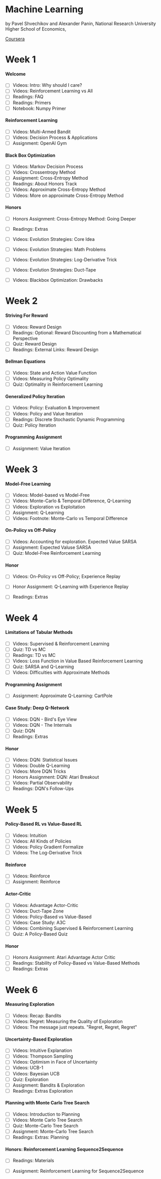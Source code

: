 # Machine Learning
by Pavel Shvechikov and Alexander Panin, National Research University Higher School of Economics,

[Coursera](https://www.coursera.org/learn/practical-rl/home/info)

# Week 1
#### Welcome
- [ ] Videos: Intro: Why should I care?
- [ ] Videos: Reinforcement Learning vs All
- [ ] Readings: FAQ
- [ ] Readings: Primers
- [ ] Notebook: Numpy Primer
#### Reinforcement Learning
- [ ] Videos: Multi-Armed Bandit
- [ ] Videos: Decision Process & Applications
- [ ] Assignment: OpenAI Gym
#### Black Box Optimization
- [ ] Videos: Markov Decision Process
- [ ] Videos: Crossentropy Method
- [ ] Assignment: Cross-Entropy Method
- [ ] Readings: About Honors Track
- [ ] Videos: Approximate Cross-Entropy Method
- [ ] Videos: More on approximate Cross-Entropy Method
#### Honors
- [ ] Honors Assignment: Cross-Entropy Method: Going Deeper
- [ ] Readings: Extras
- [ ] Videos: Evolution Strategies: Core Idea
- [ ] Videos: Evolution Strategies: Math Problems
- [ ] Videos: Evolution Strategies: Log-Derivative Trick
- [ ] Videos: Evolution Strategies: Duct-Tape
- [ ] Videos: Blackbox Optimization: Drawbacks


# Week 2
#### Striving For Reward
- [ ] Videos: Reward Design
- [ ] Readings: Optional: Reward Discounting from a Mathematical Perspective
- [ ] Quiz: Reward Design
- [ ] Readings: External Links: Reward Design
#### Bellman Equations
- [ ] Videos: State and Action Value Function
- [ ] Videos: Measuring Policy Optimality
- [ ] Quiz: Optimality in Reinforcement Learning
#### Generalized Policy Iteration
- [ ] Videos: Policy: Evaluation & Improvement
- [ ] Videos: Policy and Value Iteration
- [ ] Readings: Discrete Stochastic Dynamic Programming
- [ ] Quiz: Policy Iteration
#### Programming Assignment
- [ ] Assignment: Value Iteration


# Week 3
#### Model-Free Learning
- [ ] Videos: Model-based vs Model-Free
- [ ] Videos: Monte-Carlo & Temporal Difference, Q-Learning
- [ ] Videos: Exploration vs Exploitation
- [ ] Assignment: Q-Learning
- [ ] Videos: Footnote: Monte-Carlo vs Temporal Difference
#### On-Policy vs Off-Policy
- [ ] Videos: Accounting for exploration. Expected Value SARSA
- [ ] Assignment: Expected Valuse SARSA
- [ ] Quiz: Model-Free Reinforcement Learning

#### Honor
- [ ] Videos: On-Policy vs Off-Policy; Experience Replay
- [ ] Honor Assignment: Q-Learning with Experience Replay
- [ ] Readings: Extras


# Week 4
#### Limitations of Tabular Methods
- [ ] Videos: Supervised & Reinforcement Learning
- [ ] Quiz: TD vs MC
- [ ] Readings: TD vs MC
- [ ] Videos: Loss Function in Value Based Reinforcement Learning
- [ ] Quiz: SARSA and Q-Learning
- [ ] Videos: Difficulties with Approximate Methods
#### Programming Assignment
- [ ] Assignment: Approximate Q-Learning: CartPole
#### Case Study: Deep Q-Network
- [ ] Videos: DQN - Bird's Eye View
- [ ] Videos: DQN - The Internals
- [ ] Quiz: DQN
- [ ] Readings: Extras
#### Honor
- [ ] Videos: DQN: Statistical Issues
- [ ] Videos: Double Q-Learning
- [ ] Videos: More DQN Tricks
- [ ] Honors Assignment: DQN: Atari Breakout
- [ ] Videos: Partial Observability
- [ ] Readings: DQN's Follow-Ups

# Week 5
#### Policy-Based RL vs Value-Based RL
- [ ] Videos: Intuition
- [ ] Videos: All Kinds of Policies
- [ ] Videos: Policy Gradient Formalize
- [ ] Videos: The Log-Derivative Trick
#### Reinforce
- [ ] Videos: Reinforce
- [ ] Assignment: Reinforce
#### Actor-Critic
- [ ] Videos: Advantage Actor-Critic
- [ ] Videos: Duct-Tape Zone
- [ ] Videos: Policy-Based vs Value-Based
- [ ] Videos: Case Study: A3C
- [ ] Videos: Combining Supervised & Reinforcement Learning
- [ ] Quiz: A Policy-Based Quiz
#### Honor
- [ ] Honors Assignment: Atari Advantage Actor Critic
- [ ] Readings: Stability of Policy-Based vs Value-Based Methods
- [ ] Readings: Extras

# Week 6
#### Measuring Exploration
- [ ] Videos: Recap: Bandits
- [ ] Videos: Regret: Measuring the Quality of Exploration
- [ ] Videos: The message just repeats. "Regret, Regret, Regret"
#### Uncertainty-Based Exploration
- [ ] Videos: Intuitive Explanation
- [ ] Videos: Thompson Sampling
- [ ] Videos: Optimism in Face of Uncertainty
- [ ] Videos: UCB-1
- [ ] Videos: Bayesian UCB
- [ ] Quiz: Exploration
- [ ] Assignment: Bandits & Exploration
- [ ] Readings: Extras Exploration
#### Planning with Monte Carlo Tree Search
- [ ] Videos: Introduction to Planning
- [ ] Videos: Monte Carlo Tree Search
- [ ] Quiz: Monte-Carlo Tree Search
- [ ] Assignment: Monte-Carlo Tree Search
- [ ] Readings: Extras: Planning
#### Honors: Reinforcement Learning Sequence2Sequence
- [ ] Readings: Materials
- [ ] Assignment: Reinforcement Learning for Sequence2Sequence

